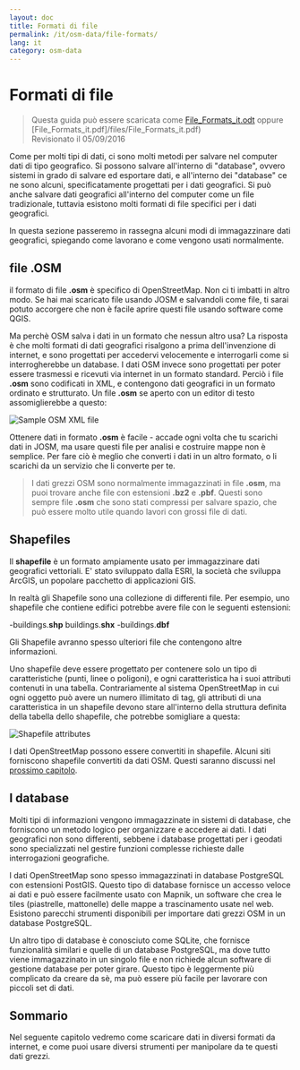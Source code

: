 ```yaml
---
layout: doc
title: Formati di file
permalink: /it/osm-data/file-formats/
lang: it
category: osm-data
---
```


Formati di file
=============

> Questa guida può essere scaricata come [File_Formats_it.odt](/files/File_Formats_it.odt) oppure [File_Formats_it.pdf]/files/File_Formats_it.pdf)  
> Revisionato il 05/09/2016

Come per molti tipi di dati, ci sono molti metodi per salvare nel computer dati di tipo geografico. Si possono salvare all'interno di "database", ovvero sistemi in grado di salvare ed esportare dati, e all'interno dei "database" ce ne sono alcuni, specificatamente progettati per i dati geografici. Si può anche salvare dati geografici all'interno del computer come un file tradizionale, tuttavia esistono molti formati di file specifici per i dati geografici.   

In questa sezione passeremo in rassegna alcuni modi di immagazzinare dati geografici, spiegando come lavorano e come vengono usati normalmente.  

file .OSM
-----------

il formato di file **.osm** è specifico di OpenStreetMap. Non ci ti imbatti in altro modo. Se hai mai scaricato file usando JOSM e salvandoli come file, ti sarai potuto accorgere che non è facile aprire questi file usando software come QGIS.  

Ma perchè OSM salva i dati in un formato che nessun altro usa? La risposta è che molti formati di dati geografici risalgono a prima dell'invenzione di internet, e sono progettati per accedervi velocemente e interrogarli come si interrogherebbe un database. I dati OSM invece sono progettati per poter essere trasmessi e ricevuti via internet in un formato standard. Perciò i file **.osm** sono codificati in XML, e contengono dati geografici in un formato ordinato e strutturato. Un file **.osm** se aperto con un editor di testo assomiglierebbe a questo:  

![Sample OSM XML file][]

Ottenere dati in formato  **.osm** è facile - accade ogni volta che tu scarichi dati in JOSM, ma usare questi file per analisi e costruire mappe non è semplice. Per fare ciò è meglio che converti i dati in un altro formato, o li scarichi da un servizio che li converte per te.  

>I dati grezzi OSM sono normalmente immagazzinati in file **.osm**, ma puoi trovare anche file con estensioni **.bz2** e **.pbf**. Questi sono sempre file **.osm** che sono stati compressi per salvare spazio, che può essere molto utile quando lavori con grossi file di dati.  

Shapefiles
----------

Il **shapefile** è un formato ampiamente usato per immagazzinare dati geografici vettoriali. E' stato sviluppato dalla ESRI, la società che sviluppa ArcGIS, un popolare pacchetto di applicazioni GIS.  

In realtà gli Shapefile sono una collezione di differenti file. Per esempio, uno shapefile che contiene edifici potrebbe avere file con le seguenti estensioni:  

-buildings.**shp**
buildings.**shx**
-buildings.**dbf**

Gli Shapefile avranno spesso ulteriori file che contengono altre informazioni.  

Uno shapefile deve essere progettato per contenere solo un tipo di caratteristiche (punti, linee o poligoni), e ogni caratteristica ha i suoi attributi contenuti in una tabella. Contrariamente al sistema OpenStreetMap in cui ogni oggetto può avere un numero illimitato di tag, gli attributi di una caratteristica in un shapefile devono stare all'interno della struttura definita della tabella dello shapefile, che potrebbe somigliare a questa:  

![Shapefile attributes][]

I dati OpenStreetMap possono essere convertiti in shapefile. Alcuni siti forniscono shapefile convertiti da dati OSM. Questi saranno discussi nel [prossimo capitolo](/en/osm-data/getting-data).  

I database
---------

Molti tipi di informazioni vengono immagazzinate in sistemi di database, che forniscono un metodo logico per organizzare e accedere ai dati. I dati geografici non sono differenti, sebbene i database progettati per i geodati sono specializzati nel gestire funzioni complesse richieste dalle interrogazioni geografiche.    

I dati OpenStreetMap sono spesso immagazzinati in database PostgreSQL con estensioni PostGIS. Questo tipo di database fornisce un accesso veloce ai dati e può essere facilmente usato con Mapnik, un software che crea le tiles (piastrelle, mattonelle) delle mappe a trascinamento usate nel web. Esistono parecchi strumenti disponibili per importare dati grezzi OSM in un database PostgreSQL.  

Un altro tipo di database è conosciuto come SQLite, che fornisce funzionalità similari e quelle di un database PostgreSQL, ma dove tutto viene immagazzinato in un singolo file e non richiede alcun software di gestione database per poter girare. Questo tipo è leggermente più complicato da creare da sè, ma può essere più facile per lavorare con piccoli set di dati.  

Sommario
-------

Nel seguente capitolo vedremo come scaricare dati in diversi formati da internet, e come puoi usare diversi strumenti per manipolare da te questi dati grezzi.  


[Sample OSM XML file]: /images/osm-data/example_osm.png
[Shapefile attributes]: /images/osm-data/shapefile_attributes.png
